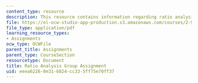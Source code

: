 ```yaml
---
content_type: resource
description: This resource contains information regarding ratio analysis group assignment.
file: https://ol-ocw-studio-app-production.s3.amazonaws.com/courses/2-96-management-in-engineering-fall-2012/eeea62260e316824cc335ff75e70ff37_MIT2_96F12_assn01.pdf
file_type: application/pdf
learning_resource_types:
- Assignments
ocw_type: OCWFile
parent_title: Assignments
parent_type: CourseSection
resourcetype: Document
title: Ratio Analysis Group Assignment
uid: eeea6226-0e31-6824-cc33-5ff75e70ff37
---
```

